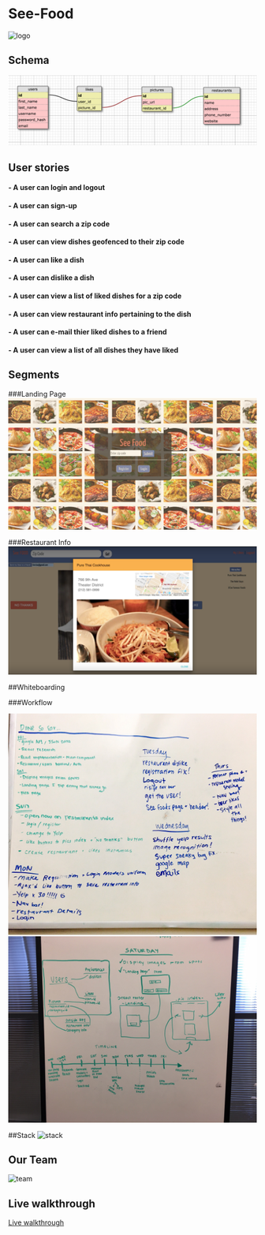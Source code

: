# See-Food
![logo](app/assets/images/logo.jpg)

## Schema
![schema](/schema.png)

## User stories

#### - A user can login and logout
#### - A user can sign-up
#### - A user can search a zip code
#### - A user can view dishes geofenced to their zip code
#### - A user can like a dish
#### - A user can dislike a dish
#### - A user can view a list of liked dishes for a zip code
#### - A user can view restaurant info pertaining to the dish 
#### - A user can e-mail thier liked dishes to a friend
#### - A user can view a list of all dishes they have liked


## Segments

###Landing Page
![landing](app/assets/images/landing.png)

###Restaurant Info
![restaurant_info](app/assets/images/restaurant_info.png)

##Whiteboarding

###Workflow

![workflow1](app/assets/images/workflow1.jpg)
![workflow2](app/assets/images/workflow2.jpg)

##Stack
![stack](app/assets/images/stack.jpg)

## Our Team
![team](app/assets/images/team.jpg)

## Live walkthrough
[Live walkthrough](https://youtu.be/v4oiyqpCmzA)



